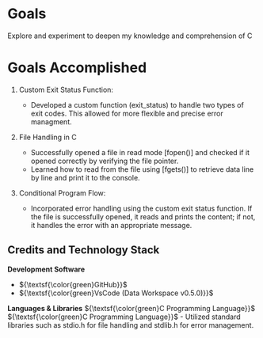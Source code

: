 # Goals
Explore and experiment to deepen my knowledge and comprehension of C

# Goals Accomplished
1. Custom Exit Status Function:
   - Developed a custom function (exit_status) to handle two types of exit codes. This allowed for more flexible and precise error managment.

2. File Handling in C
   - Successfully opened a file in read mode [fopen()] and checked if it opened correctly by verifying the file pointer.
   - Learned how to read from the file using [fgets()] to retrieve data line by line and print it to the console.

3. Conditional Program Flow:
   - Incorporated error handling using the custom exit status function. If the file is successfully opened, it reads and prints the content; if not, it handles the error with an appropriate message.


## Credits and Technology Stack
**Development Software**
- ${\textsf{\color{green}GitHub}}$
- ${\textsf{\color{green}VsCode (Data Workspace v0.5.0)}}$

**Languages & Libraries**
  ${\textsf{\color{green}C Programming Language}}$
  ${\textsf{\color{green}C Programming Language}}$
    - Utilized standard libraries such as stdio.h for file handling and stdlib.h for error management.

